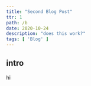 ```yaml
---
title: "Second Blog Post"
ttr: 1
path: /b
date: 2020-10-24
description: "does this work?"
tags: [ 'Blog' ]
---
```


## intro

hi
